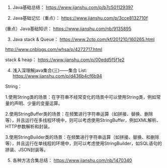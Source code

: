 1. Java基础总结： https://www.jianshu.com/p/b7c501129397

2. Java基础记忆（重点）： https://www.jianshu.com/p/3cce8132710f

(重点）Java基础知识： https://www.jianshu.com/nb/9135895

3. Java stack & Queue： https://www.2cto.com/kf/201210/160265.html

http://www.cnblogs.com/whsa/p/4272717.html

stack & heap： https://www.jianshu.com/p/00edd5f5f1e2

4. 浅入深理解java集合(三)——集合 List: https://www.jianshu.com/p/d436b4cf6b94




String：

1.使用String类的场景：在字符串不经常变化的场景中可以使用String类，例如常量的声明、少量的变量运算。 

2.使用StringBuffer类的场景：在频繁进行字符串运算（如拼接、替换、删除等），并且运行在多线程环境中，则可以考虑使用StringBuffer，例如XML解析、HTTP参数解析和封装。 

3.使用StringBuilder类的场景：在频繁进行字符串运算（如拼接、替换、和删除等），并且运行在单线程的环境中，则可以考虑使用StringBuilder，如SQL语句的拼装、JSON封装等。

5. 各种方法合集总结： https://www.jianshu.com/nb/1470340

